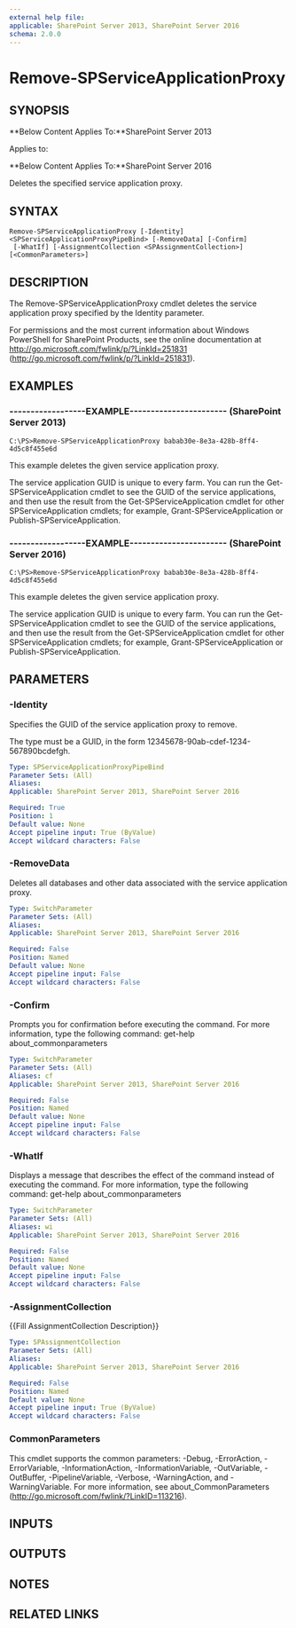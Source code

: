 ```yaml
---
external help file: 
applicable: SharePoint Server 2013, SharePoint Server 2016
schema: 2.0.0
---
```


# Remove-SPServiceApplicationProxy

## SYNOPSIS
**Below Content Applies To:**SharePoint Server 2013

Applies to:

**Below Content Applies To:**SharePoint Server 2016

Deletes the specified service application proxy.



## SYNTAX

```
Remove-SPServiceApplicationProxy [-Identity] <SPServiceApplicationProxyPipeBind> [-RemoveData] [-Confirm]
 [-WhatIf] [-AssignmentCollection <SPAssignmentCollection>] [<CommonParameters>]
```

## DESCRIPTION
The Remove-SPServiceApplicationProxy cmdlet deletes the service application proxy specified by the Identity parameter.

For permissions and the most current information about Windows PowerShell for SharePoint Products, see the online documentation at http://go.microsoft.com/fwlink/p/?LinkId=251831 (http://go.microsoft.com/fwlink/p/?LinkId=251831).

## EXAMPLES

### ------------------EXAMPLE----------------------- (SharePoint Server 2013)
```
C:\PS>Remove-SPServiceApplicationProxy babab30e-8e3a-428b-8ff4-4d5c8f455e6d
```

This example deletes the given service application proxy.

The service application GUID is unique to every farm.
You can run the Get-SPServiceApplication cmdlet to see the GUID of the service applications, and then use the result from the Get-SPServiceApplication cmdlet for other SPServiceApplication cmdlets; for example, Grant-SPServiceApplication or Publish-SPServiceApplication.

### ------------------EXAMPLE----------------------- (SharePoint Server 2016)
```
C:\PS>Remove-SPServiceApplicationProxy babab30e-8e3a-428b-8ff4-4d5c8f455e6d
```

This example deletes the given service application proxy.

The service application GUID is unique to every farm.
You can run the Get-SPServiceApplication cmdlet to see the GUID of the service applications, and then use the result from the Get-SPServiceApplication cmdlet for other SPServiceApplication cmdlets; for example, Grant-SPServiceApplication or Publish-SPServiceApplication.

## PARAMETERS

### -Identity
Specifies the GUID of the service application proxy to remove.

The type must be a GUID, in the form 12345678-90ab-cdef-1234-567890bcdefgh.

```yaml
Type: SPServiceApplicationProxyPipeBind
Parameter Sets: (All)
Aliases: 
Applicable: SharePoint Server 2013, SharePoint Server 2016

Required: True
Position: 1
Default value: None
Accept pipeline input: True (ByValue)
Accept wildcard characters: False
```

### -RemoveData
Deletes all databases and other data associated with the service application proxy.

```yaml
Type: SwitchParameter
Parameter Sets: (All)
Aliases: 
Applicable: SharePoint Server 2013, SharePoint Server 2016

Required: False
Position: Named
Default value: None
Accept pipeline input: False
Accept wildcard characters: False
```

### -Confirm
Prompts you for confirmation before executing the command.
For more information, type the following command: get-help about_commonparameters

```yaml
Type: SwitchParameter
Parameter Sets: (All)
Aliases: cf
Applicable: SharePoint Server 2013, SharePoint Server 2016

Required: False
Position: Named
Default value: None
Accept pipeline input: False
Accept wildcard characters: False
```

### -WhatIf
Displays a message that describes the effect of the command instead of executing the command.
For more information, type the following command: get-help about_commonparameters

```yaml
Type: SwitchParameter
Parameter Sets: (All)
Aliases: wi
Applicable: SharePoint Server 2013, SharePoint Server 2016

Required: False
Position: Named
Default value: None
Accept pipeline input: False
Accept wildcard characters: False
```

### -AssignmentCollection
{{Fill AssignmentCollection Description}}

```yaml
Type: SPAssignmentCollection
Parameter Sets: (All)
Aliases: 
Applicable: SharePoint Server 2013, SharePoint Server 2016

Required: False
Position: Named
Default value: None
Accept pipeline input: True (ByValue)
Accept wildcard characters: False
```

### CommonParameters
This cmdlet supports the common parameters: -Debug, -ErrorAction, -ErrorVariable, -InformationAction, -InformationVariable, -OutVariable, -OutBuffer, -PipelineVariable, -Verbose, -WarningAction, and -WarningVariable. For more information, see about_CommonParameters (http://go.microsoft.com/fwlink/?LinkID=113216).

## INPUTS

## OUTPUTS

## NOTES

## RELATED LINKS

